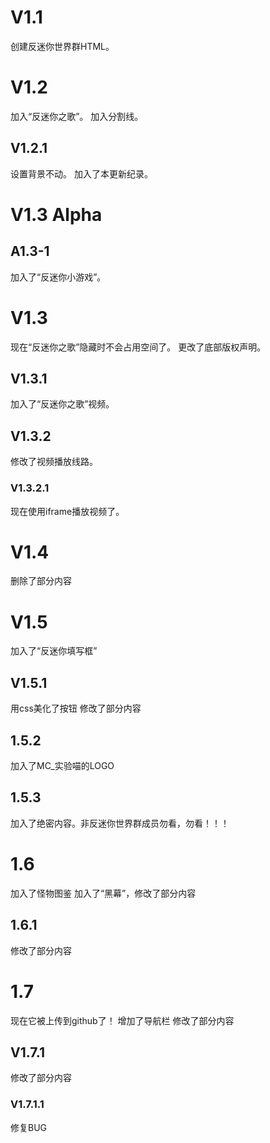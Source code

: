 # V1.1
创建反迷你世界群HTML。
# V1.2
加入“反迷你之歌”。
加入分割线。
## V1.2.1
设置背景不动。
加入了本更新纪录。
# V1.3 Alpha
## A1.3-1
加入了“反迷你小游戏”。
# V1.3
现在“反迷你之歌”隐藏时不会占用空间了。
更改了底部版权声明。
## V1.3.1
加入了“反迷你之歌”视频。
## V1.3.2
修改了视频播放线路。
### V1.3.2.1
现在使用iframe播放视频了。
# V1.4
删除了部分内容
# V1.5
加入了“反迷你填写框”
## V1.5.1
用css美化了按钮
修改了部分内容
## 1.5.2
加入了MC_实验喵的LOGO
## 1.5.3
加入了绝密内容。非反迷你世界群成员勿看，勿看！！！
# 1.6
加入了怪物图鉴
加入了“黑幕”，修改了部分内容
## 1.6.1
修改了部分内容
# 1.7
现在它被上传到github了！
增加了导航栏
修改了部分内容
## V1.7.1
修改了部分内容
### V1.7.1.1
修复BUG